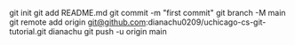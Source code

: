 git init
git add README.md
git commit -m "first commit"
git branch -M main
git remote add origin git@github.com:dianachu0209/uchicago-cs-git-tutorial.git dianachu
git push -u origin main
